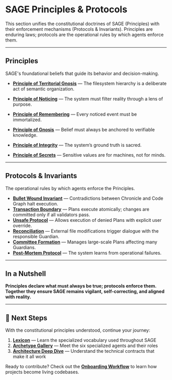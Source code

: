 # SAGE Principles & Protocols

This section unifies the constitutional doctrines of SAGE (Principles) with their enforcement mechanisms (Protocols & Invariants). Principles are enduring laws; protocols are the operational rules by which agents enforce them.

---

## Principles

SAGE's foundational beliefs that guide its behavior and decision-making.

- **[Principle of Territorial Gnosis](../principles/Territorial-Gnosis.md)** — The filesystem hierarchy is a deliberate act of semantic organization.
- **[Principle of Noticing](../principles/Noticing.md)** — The system must filter reality through a lens of purpose.

- **[Principle of Remembering](../principles/Remembering.md)** — Every noticed event must be immortalized.
- **[Principle of Gnosis](../principles/Gnosis.md)** — Belief must always be anchored to verifiable knowledge.
- **[Principle of Integrity](../principles/Integrity.md)** — The system’s ground truth is sacred.
- **[Principle of Secrets](../principles/Secrets.md)** — Sensitive values are for machines, not for minds.

---

## Protocols & Invariants

The operational rules by which agents enforce the Principles.

- **[Bullet Wound Invariant](../protocols/Bullet-Wound-Invariant.md)** — Contradictions between Chronicle and Code Graph halt execution.
- **[Transaction Boundary](../protocols/Transaction-Boundary.md)** — Plans execute atomically; changes are committed only if all validators pass.
- **[Unsafe Protocol](../protocols/Unsafe-Protocol.md)** — Allows execution of denied Plans with explicit user override.
- **[Reconciliation](../protocols/Reconciliation.md)** — External file modifications trigger dialogue with the responsible Guardian.
- **[Committee Formation](../protocols/Committee-Formation.md)** — Manages large-scale Plans affecting many Guardians.
- **[Post-Mortem Protocol](../protocols/Post-Mortem-Protocol.md)** — The system learns from operational failures.

---

## In a Nutshell

**Principles declare what must always be true; protocols enforce them. Together they ensure SAGE remains vigilant, self-correcting, and aligned with reality.**

---

## 🧭 Next Steps

With the constitutional principles understood, continue your journey:

1. **[Lexicon](../core-concepts/Lexicon.md)** — Learn the specialized vocabulary used throughout SAGE
2. **[Archetype Gallery](../archetypes/)** — Meet the six specialized agents and their roles
3. **[Architecture Deep Dive](../architecture/Contracts.md)** — Understand the technical contracts that make it all work

Ready to contribute? Check out the **[Onboarding Workflow](../guides/Onboarding-Workflow.md)** to learn how projects become living codebases.